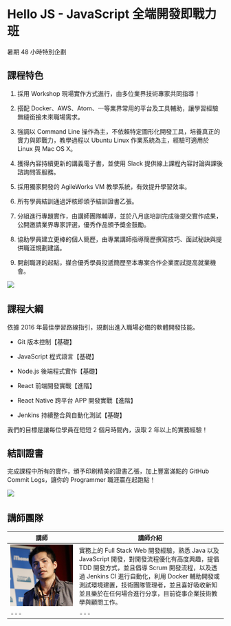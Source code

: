 # Hello JS - JavaScript 全端開發即戰力班

暑期 48 小時特別企劃

## 課程特色

1. 採用 Workshop 現場實作方式進行，由多位業界技術專家共同指導！

1. 搭配 Docker、AWS、Atom、⋯等業界常用的平台及工具輔助，讓學習經驗無縫銜接未來職場需求。

1. 強調以 Command Line 操作為主，不依賴特定圖形化開發工具，培養真正的實力與即戰力，教學過程以 Ubuntu Linux 作業系統為主，經驗可適用於 Linux 與 Mac OS X。

1. 獲得內容持續更新的講義電子書，並使用 Slack 提供線上課程內容討論與課後諮詢問答服務。

1. 採用獨家開發的 AgileWorks VM 教學系統，有效提升學習效率。

1. 所有學員結訓通過評核即頒予結訓證書乙張。

1. 分組進行專題實作，由講師團隊輔導，並於八月底培訓完成後提交實作成果，公開邀請業界專家評選，優秀作品頒予獎金鼓勵。

1. 協助學員建立更棒的個人簡歷，由專業講師指導簡歷撰寫技巧、面試秘訣與提供職涯規劃建議。

1. 開創職涯的起點，媒合優秀學員投遞簡歷至本專案合作企業面試提高就業機會。

![](./screen.png)


## 課程大綱

依據 2016 年最佳學習路線指引，規劃出進入職場必備的軟體開發技能。

* Git 版本控制【基礎】

* JavaScript 程式語言【基礎】

* Node.js 後端程式實作【基礎】

* React 前端開發實戰【進階】

* React Native 跨平台 APP 開發實戰【進階】

* Jenkins 持續整合與自動化測試【基礎】

我們的目標是讓每位學員在短短 2 個月時間內，汲取 2 年以上的實務經驗！

## 結訓證書

完成課程中所有的實作，頒予印刷精美的證書乙張，加上豐富滿點的 GitHub Commit Logs，讓你的 Programmer 職涯贏在起跑點！

![](./HelloJS.png)

## 講師團隊

|講師|講師介紹|
|---|---|
|![Spooky](./lecturer/spooky.jpg)|實務上的 Full Stack Web 開發經驗，熟悉 Java 以及 JavaScript 開發，對開發流程優化有高度興趣，提倡 TDD 開發方式，並且倡導 Scrum 開發流程，以及透過 Jenkins CI 進行自動化，利用 Docker 輔助開發或測試環境建置，技術團隊管理者，並且喜好吸收新知並且樂於在任何場合進行分享，目前從事企業技術教學與顧問工作。|
|---|---|
